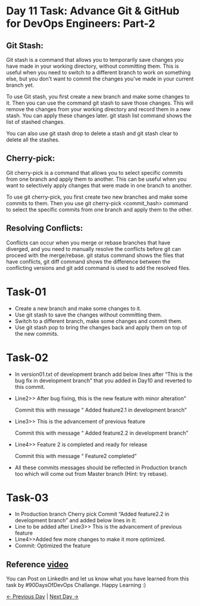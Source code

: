 # Day 11 Task: Advance Git & GitHub for DevOps Engineers: Part-2

## Git Stash:

Git stash is a command that allows you to temporarily save changes you have made in your working directory, without committing them. This is useful when you need to switch to a different branch to work on something else, but you don't want to commit the changes you've made in your current branch yet.

To use Git stash, you first create a new branch and make some changes to it. Then you can use the command git stash to save those changes. This will remove the changes from your working directory and record them in a new stash. You can apply these changes later. git stash list command shows the list of stashed changes.

You can also use git stash drop to delete a stash and git stash clear to delete all the stashes.

## Cherry-pick:

Git cherry-pick is a command that allows you to select specific commits from one branch and apply them to another. This can be useful when you want to selectively apply changes that were made in one branch to another.

To use git cherry-pick, you first create two new branches and make some commits to them. Then you use git cherry-pick <commit_hash> command to select the specific commits from one branch and apply them to the other.

## Resolving Conflicts:

Conflicts can occur when you merge or rebase branches that have diverged, and you need to manually resolve the conflicts before git can proceed with the merge/rebase.
git status command shows the files that have conflicts, git diff command shows the difference between the conflicting versions and git add command is used to add the resolved files.

# Task-01

- Create a new branch and make some changes to it.
- Use git stash to save the changes without committing them.
- Switch to a different branch, make some changes and commit them.
- Use git stash pop to bring the changes back and apply them on top of the new commits.

# Task-02

- In version01.txt of development branch add below lines after “This is the bug fix in development branch” that you added in Day10 and reverted to this commit.
- Line2>> After bug fixing, this is the new feature with minor alteration”

  Commit this with message “ Added feature2.1 in development branch”

- Line3>> This is the advancement of previous feature

  Commit this with message “ Added feature2.2 in development branch”

- Line4>> Feature 2 is completed and ready for release

  Commit this with message “ Feature2 completed”

- All these commits messages should be reflected in Production branch too which will come out from Master branch (Hint: try rebase).

# Task-03

- In Production branch Cherry pick Commit “Added feature2.2 in development branch” and added below lines in it:
- Line to be added after Line3>> This is the advancement of previous feature
- Line4>>Added few more changes to make it more optimized.
- Commit: Optimized the feature

## Reference [video](https://youtu.be/apGV9Kg7ics)

You can Post on LinkedIn and let us know what you have learned from this task by #90DaysOfDevOps Challange. Happy Learning :)

[← Previous Day](../day10/tasks.md) | [Next Day →](../day12/tasks.md)
